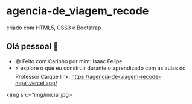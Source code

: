 # agencia-de_viagem_recode
criado com HTML5, CSS3 e Bootstrap
## Olá pessoal 👋
- 😄 Feito com Carinho por mim: Isaac Felipe
- ⚡ explore o que eu construir durante o aprendizado com as aulas do Professor Caique
link: https://agencia-de-viagem-recode-mpel.vercel.app/

<img src="img/inicial.jpg> 